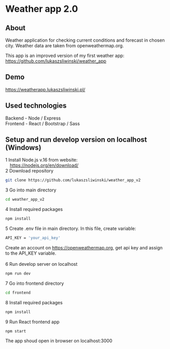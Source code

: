 # Weather app 2.0

## About
Weather application for checking current conditions and forecast in chosen city. Weather data are taken from openweathermap.org.

This app is an improved version of my first weather app:
https://github.com/lukaszsliwinski/weather_app

## Demo
https://weatherapp.lukaszsliwinski.pl/

## Used technologies
Backend - Node / Express<br>
Frontend - React / Bootstrap / Sass<br>

## Setup and run develop version on localhost (Windows)
1 Install Node.js v.16 from website:<br>
&emsp;https://nodejs.org/en/download/<br>
2 Download repository
```bash
git clone https://github.com/lukaszsliwinski/weather_app_v2
```
3 Go into main directory
```bash
cd weather_app_v2
```
4 Install required packages
```bash
npm install
```
5 Create .env file in main directory. In this file, create variable:
```bash
API_KEY = 'your_api_key'
```
Create an account on https://openweathermap.org, get api key and assign to the API_KEY variable.<br><br>
6 Run develop server on localhost
```bash
npm run dev
```
7 Go into frontend directory
```bash
cd frontend
```
8 Install required packages
```bash
npm install
```
9 Run React frontend app
```bash
npm start
```
The app shoud open in browser on localhost:3000 